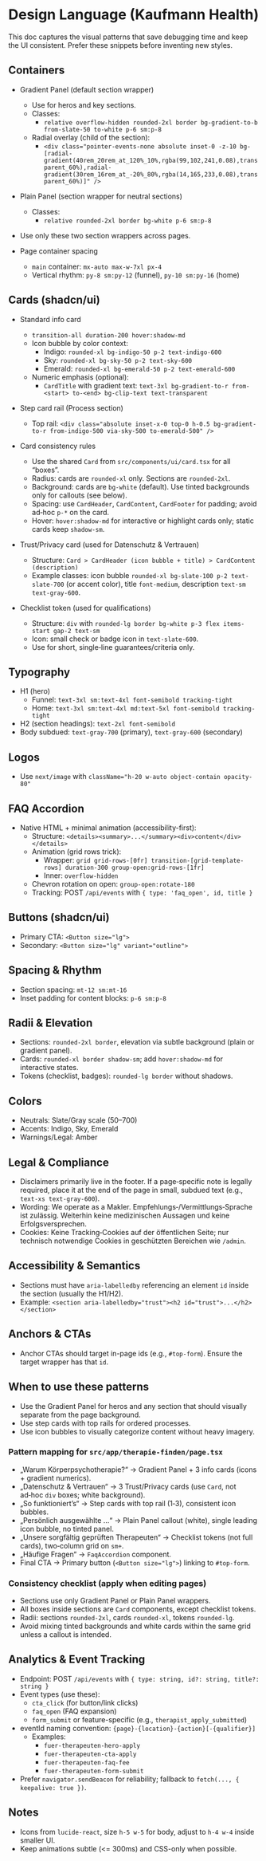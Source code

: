 # Design Language (Kaufmann Health)

This doc captures the visual patterns that save debugging time and keep the UI consistent. Prefer these snippets before inventing new styles.

## Containers

- Gradient Panel (default section wrapper)
  - Use for heros and key sections.
  - Classes:
    - `relative overflow-hidden rounded-2xl border bg-gradient-to-b from-slate-50 to-white p-6 sm:p-8`
  - Radial overlay (child of the section):
    - `<div class="pointer-events-none absolute inset-0 -z-10 bg-[radial-gradient(40rem_20rem_at_120%_10%,rgba(99,102,241,0.08),transparent_60%),radial-gradient(30rem_16rem_at_-20%_80%,rgba(14,165,233,0.08),transparent_60%)]" />`

- Plain Panel (section wrapper for neutral sections)
  - Classes:
    - `relative rounded-2xl border bg-white p-6 sm:p-8`
- Use only these two section wrappers across pages.

- Page container spacing
  - `main` container: `mx-auto max-w-7xl px-4`
  - Vertical rhythm: `py-8 sm:py-12` (funnel), `py-10 sm:py-16` (home)

## Cards (shadcn/ui)

- Standard info card
  - `transition-all duration-200 hover:shadow-md`
  - Icon bubble by color context:
    - Indigo: `rounded-xl bg-indigo-50 p-2 text-indigo-600`
    - Sky: `rounded-xl bg-sky-50 p-2 text-sky-600`
    - Emerald: `rounded-xl bg-emerald-50 p-2 text-emerald-600`
  - Numeric emphasis (optional):
    - `CardTitle` with gradient text: `text-3xl bg-gradient-to-r from-<start> to-<end> bg-clip-text text-transparent`

- Step card rail (Process section)
  - Top rail: `<div class="absolute inset-x-0 top-0 h-0.5 bg-gradient-to-r from-indigo-500 via-sky-500 to-emerald-500" />`

- Card consistency rules
  - Use the shared `Card` from `src/components/ui/card.tsx` for all “boxes”.
  - Radius: cards are `rounded-xl` only. Sections are `rounded-2xl`.
  - Background: cards are `bg-white` (default). Use tinted backgrounds only for callouts (see below).
  - Spacing: use `CardHeader`, `CardContent`, `CardFooter` for padding; avoid ad‑hoc `p-*` on the card.
  - Hover: `hover:shadow-md` for interactive or highlight cards only; static cards keep `shadow-sm`.

- Trust/Privacy card (used for Datenschutz & Vertrauen)
  - Structure: `Card > CardHeader (icon bubble + title) > CardContent (description)`
  - Example classes: icon bubble `rounded-xl bg-slate-100 p-2 text-slate-700` (or accent color), title `font-medium`, description `text-sm text-gray-600`.

- Checklist token (used for qualifications)
  - Structure: `div` with `rounded-lg border bg-white p-3 flex items-start gap-2 text-sm`
  - Icon: small check or badge icon in `text-slate-600`.
  - Use for short, single‑line guarantees/criteria only.

## Typography

- H1 (hero)
  - Funnel: `text-3xl sm:text-4xl font-semibold tracking-tight`
  - Home: `text-3xl sm:text-4xl md:text-5xl font-semibold tracking-tight`
- H2 (section headings): `text-2xl font-semibold`
- Body subdued: `text-gray-700` (primary), `text-gray-600` (secondary)

## Logos

- Use `next/image` with `className="h-20 w-auto object-contain opacity-80"`

## FAQ Accordion

- Native HTML + minimal animation (accessibility-first):
  - Structure: `<details><summary>...</summary><div>content</div></details>`
  - Animation (grid rows trick):
    - Wrapper: `grid grid-rows-[0fr] transition-[grid-template-rows] duration-300 group-open:grid-rows-[1fr]`
    - Inner: `overflow-hidden`
  - Chevron rotation on open: `group-open:rotate-180`
  - Tracking: POST `/api/events` with `{ type: 'faq_open', id, title }`

## Buttons (shadcn/ui)

- Primary CTA: `<Button size="lg">`
- Secondary: `<Button size="lg" variant="outline">`

## Spacing & Rhythm

- Section spacing: `mt-12 sm:mt-16`
- Inset padding for content blocks: `p-6 sm:p-8`

## Radii & Elevation

- Sections: `rounded-2xl border`, elevation via subtle background (plain or gradient panel).
- Cards: `rounded-xl border shadow-sm`; add `hover:shadow-md` for interactive states.
- Tokens (checklist, badges): `rounded-lg border` without shadows.

## Colors

- Neutrals: Slate/Gray scale (50–700)
- Accents: Indigo, Sky, Emerald
- Warnings/Legal: Amber

## Legal & Compliance

- Disclaimers primarily live in the footer. If a page‑specific note is legally required, place it at the end of the page in small, subdued text (e.g., `text-xs text-gray-600`).
- Wording: We operate as a Makler. Empfehlungs‑/Vermittlungs‑Sprache ist zulässig. Weiterhin keine medizinischen Aussagen und keine Erfolgsversprechen.
- Cookies: Keine Tracking‑Cookies auf der öffentlichen Seite; nur technisch notwendige Cookies in geschützten Bereichen wie `/admin`.

## Accessibility & Semantics

- Sections must have `aria-labelledby` referencing an element `id` inside the section (usually the H1/H2).
- Example: `<section aria-labelledby="trust"><h2 id="trust">...</h2></section>`

## Anchors & CTAs

- Anchor CTAs should target in-page ids (e.g., `#top-form`). Ensure the target wrapper has that `id`.

## When to use these patterns

- Use the Gradient Panel for heros and any section that should visually separate from the page background.
- Use step cards with top rails for ordered processes.
- Use icon bubbles to visually categorize content without heavy imagery.

### Pattern mapping for `src/app/therapie-finden/page.tsx`

- „Warum Körperpsychotherapie?“ → Gradient Panel + 3 info cards (icons + gradient numerics).
- „Datenschutz & Vertrauen“ → 3 Trust/Privacy cards (use `Card`, not ad‑hoc `div` boxes; white background).
- „So funktioniert’s“ → Step cards with top rail (1‑3), consistent icon bubbles.
- „Persönlich ausgewählte …“ → Plain Panel callout (white), single leading icon bubble, no tinted panel.
- „Unsere sorgfältig geprüften Therapeuten“ → Checklist tokens (not full cards), two‑column grid on `sm+`.
- „Häufige Fragen“ → `FaqAccordion` component.
- Final CTA → Primary button (`<Button size="lg">`) linking to `#top-form`.

### Consistency checklist (apply when editing pages)

- Sections use only Gradient Panel or Plain Panel wrappers.
- All boxes inside sections are `Card` components, except checklist tokens.
- Radii: sections `rounded-2xl`, cards `rounded-xl`, tokens `rounded-lg`.
- Avoid mixing tinted backgrounds and white cards within the same grid unless a callout is intended.

## Analytics & Event Tracking

- Endpoint: POST `/api/events` with `{ type: string, id?: string, title?: string }`
- Event types (use these):
  - `cta_click` (for button/link clicks)
  - `faq_open` (FAQ expansion)
  - `form_submit` or feature-specific (e.g., `therapist_apply_submitted`)
- eventId naming convention: `{page}-{location}-{action}[-{qualifier}]`
  - Examples:
    - `fuer-therapeuten-hero-apply`
    - `fuer-therapeuten-cta-apply`
    - `fuer-therapeuten-faq-fee`
    - `fuer-therapeuten-form-submit`
- Prefer `navigator.sendBeacon` for reliability; fallback to `fetch(..., { keepalive: true })`.

## Notes

- Icons from `lucide-react`, size `h-5 w-5` for body, adjust to `h-4 w-4` inside smaller UI.
- Keep animations subtle (<= 300ms) and CSS-only when possible.
